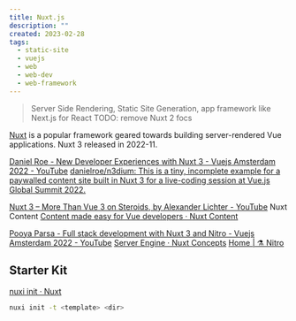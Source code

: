 ```yaml
---
title: Nuxt.js
description: ""
created: 2023-02-28
tags:
  - static-site
  - vuejs
  - web
  - web-dev
  - web-framework
---
```


> Server Side Rendering, Static Site Generation, app framework like Next.js for React
> TODO: remove Nuxt 2 focs

[Nuxt](https://nuxt.com/) is a popular framework geared towards building server-rendered Vue applications. Nuxt 3 released in 2022-11.

[Daniel Roe - New Developer Experiences with Nuxt 3 - Vuejs Amsterdam 2022 - YouTube](https://www.youtube.com/watch?v=Xv8EtQwPs8Q)
[danielroe/n3dium: This is a tiny, incomplete example for a paywalled content site built in Nuxt 3 for a live-coding session at Vue.js Global Summit 2022.](https://github.com/danielroe/n3dium)

[Nuxt 3 – More Than Vue 3 on Steroids, by Alexander Lichter - YouTube](https://www.youtube.com/watch?v=cSjlefuZlaI) Nuxt Content
[Content made easy for Vue developers · Nuxt Content](https://content.nuxtjs.org/)

[Pooya Parsa - Full stack development with Nuxt 3 and Nitro - Vuejs Amsterdam 2022 - YouTube](https://www.youtube.com/watch?v=eYOifvwsFG0)
[Server Engine · Nuxt Concepts](https://nuxt.com/docs/guide/concepts/server-engine)
[Home | ⚗️ Nitro](https://nitro.unjs.io/)

## Starter Kit

[nuxi init · Nuxt](https://nuxt.com/docs/api/commands/init)

```sh
nuxi init -t <template> <dir>
```
